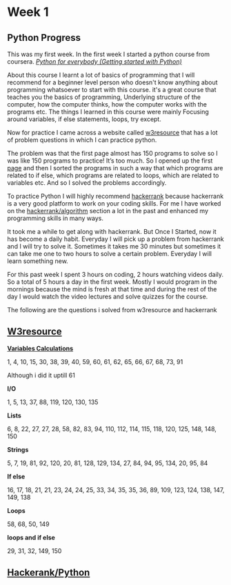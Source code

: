 # Week 1

## Python Progress
This was my first week. In the first week I started a python course from coursera. 
*[Python for everybody (Getting started with Python)](https://www.coursera.org/learn/python?specialization=python)*

About this course I  learnt a lot of basics of programming that I will recommend for a beginner level person who doesn't know anything about programming whatsoever to start with this course. it's a great course that teaches you the basics of programming, Underlying structure of the computer, how the computer thinks, how the computer works with the programs etc.
The things I learned in  this course were mainly Focusing around variables, if else statements, loops, try except.

Now for practice I came across a website called [w3resource](https://www.w3resource.com/python-exercises/) that has a lot of problem questions in which I can practice python.

The problem was that the first page almost has 150 programs to solve so I was like 150 programs to practice! It’s too much.
So I opened up  the first [page](https://www.w3resource.com/python-exercises/python-basic-exercises.php) and then I  sorted the programs in such a way that which programs are related to if else,  which programs are related to loops, which are related to variables etc. And so I solved the problems accordingly.

To practice Python I will highly recommend [hackerrank](hackerrank.com) because hackerrank is a very good platform to work on your coding skills. For me I have worked on the [hackerrank/algorithm](https://www.hackerrank.com/domains/algorithms) section a lot in the past and enhanced my programming skills in many ways. 

It took me a while to get along with hackerrank.  But Once I Started, now it has become a daily habit. Everyday I will pick up  a problem from hackerrank and I will try to solve it. Sometimes it takes me 30 minutes but sometimes it can take me one to two hours to solve a certain problem.
Everyday I will learn something new.  

For this past week I spent 3 hours on coding, 2 hours watching videos daily.
So a total of 5 hours a day in the first week. Mostly I would program in the mornings because the mind is fresh at that time and during the rest of the day I would watch the video lectures and solve quizzes for the course.


The following are the questions i solved from w3resource and hackerrank
## [W3resource](https://www.w3resource.com/python-exercises/python-basic-exercises.php)
[**Variables Calculations**](https://github.com/habibanalytics/Python_Exercises/blob/master/Variables_and_I_O.ipynb)

1, 4, 10, 15, 30, 38, 39, 40, 59, 60, 61, 62, 65, 66, 67, 68, 73, 91

Although i did it uptill 61

**I/O**

1, 5, 13, 37, 88, 119, 120, 130, 135

**Lists**

6, 8, 22, 27, 27, 28, 58, 82, 83, 94, 110, 112, 114, 115, 118, 120, 125, 148, 148, 150

**Strings**

5, 7, 19, 81, 92, 120, 20, 81, 128, 129, 134, 27, 84, 94, 95, 134, 20, 95, 84

**If else**

16, 17, 18, 21, 21, 23, 24, 24, 25, 33, 34, 35, 35, 36, 89, 109, 123, 124, 138, 147, 149, 138

**Loops**

58, 68, 50, 149

**loops and if else**

29, 31, 32, 149, 150

## [Hackerank/Python](https://www.hackerrank.com/domains/python)
